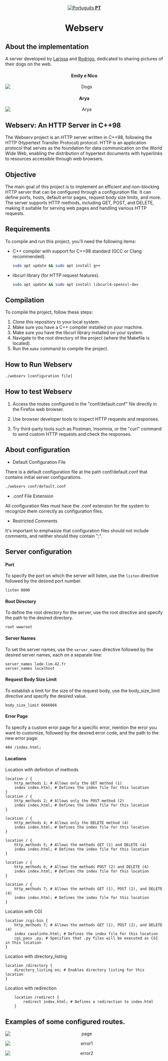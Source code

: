 <p align="center">
  <a href="READMEPT.md">
    <img src="https://upload.wikimedia.org/wikipedia/commons/thumb/0/05/Flag_of_Brazil.svg/22px-Flag_of_Brazil.svg.png" alt="Português">
  <strong>PT</strong>
  </a>
</p>

<h1 align=center>Webserv</h1>

## About the implementation

A server developed by   <a href="https://github.com/leaozim">Larissa</a>  and <a href="https://github.com/rodrigo-br">Rodrigo</a>, dedicated to sharing pictures of their dogs on the web.

<h4 align=center>
	<b>Emily e Nico</b>
</h4>
<p align="center">
    <img src="wwwroot/assets/Dogs.png" alt="Dogs" style="display: block; margin: auto;">
</p>

<h4 align=center>
	<b>Arya</b>
</h4>
<p align="center">
    <img src="wwwroot/assets/arya2.png" alt="Arya" style="display: block; margin: auto;">
</p>

## Webserv: An HTTP Server in C++98

The Webserv project is an HTTP server written in C++98, following the HTTP (Hypertext Transfer Protocol) protocol. HTTP is an application protocol that serves as the foundation for data communication on the World Wide Web, enabling the distribution of hypertext documents with hyperlinks to resources accessible through web browsers.   

## Objective
The main goal of this project is to implement an efficient and non-blocking HTTP server that can be configured through a configuration file. It can define ports, hosts, default error pages, request body size limits, and more. The server supports HTTP methods, including GET, POST, and DELETE, making it suitable for serving web pages and handling various HTTP requests.

## Requirements

To compile and run this project, you'll need the following items:

- C++ compiler with support for C++98 standard (GCC or Clang recommended).
    ```sh
    sudo apt update && sudo apt install g++
    ```
- libcurl library (for HTTP request features).
    ```sh
    sudo apt update && sudo apt install libcurl4-openssl-dev
    ```

## Compilation

To compile the project, follow these steps:

1. Clone this repository to your local system.
2. Make sure you have a C++ compiler installed on your machine.
3. Make sure you have the libcurl library installed on your system.
4. Navigate to the root directory of the project (where the Makefile is located).
5. Run the `make` command to compile the project.

## How to Run Webserv

 ```sh
./webserv [configuration file] 
```

## How to test Webserv

1. Access the routes configured in the "conf/default.conf" file directly in the Firefox web browser.

2. Use browser developer tools to inspect HTTP requests and responses.

3. Try third-party tools such as Postman, Insomnia, or the "curl" command to send custom HTTP requests and check the responses.


## About configuration

- Default Configuration File

There is a default configuration file at the path conf/default.conf that contains initial server configurations.
```sh
./webserv conf/default.conf
```
- .conf File Extension

All configuration files must have the .conf extension for the system to recognize them correctly as configuration files.

- Restricted Comments

It's important to emphasize that configuration files should not include comments, and neither should they contain ";".

## Server configuration

#### Port 

To specify the port on which the server will listen, use the `listen` directive followed by the desired port number.
```
listen 8000
```

#### Root Directory 
To define the root directory for the server, use the root directive and specify the path to the desired directory.

```
root wwwroot
```
#### Server Names 

To set the server names, use the `server_names` directive followed by the desired server names, each on a separate line:

```
server_names lade-lim.42.fr
server_names localhost
``````

#### Request Body Size Limit
To establish a limit for the size of the request body, use the body_size_limit directive and specify the desired value.
```
body_size_limit 6666666
```
#### Error Page 

To specify a custom error page for a specific error, mention the error you want to customize, followed by the desired error code, and the path to the new error page:

```
404 /index.html;
```

#### Locations

Location with definition of methods 
```
location / {
    http_methods 1; # Allows only the GET method (1)
    index index.html; # Defines the index file for this location
}
location / {
    http_methods 2; # Allows only the POST method (2)
    index index.html; # Defines the index file for this location
}

location / {
    http_methods 4; # Allows only the DELETE method (4)
    index index.html; # Defines the index file for this location
}

location / {
    http_methods 5; # Allows the methods GET (1) and DELETE (4)
    index index.html; # Defines the index file for this location
}

location / {
    http_methods 6; # Allows the methods POST (2) and DELETE (4)
    index index.html; # Defines the index file for this location
}

location / {
    http_methods 7; # Allows the methods GET (1), POST (2), and DELETE (4)
    index index.html; # Defines the index file for this location
}
```

Location with CGI
```
location /cgi-bin {
    http_methods 7; # Allows the methods GET (1), POST (2), and DELETE (4)
    index cavalinho.html; # Defines the index file for this location
    cgi_pass .py; # Specifies that .py files will be executed as CGI in this location
}
```

 Location with directory_listing
```
location /directory {
    directory_listing on; # Enables directory listing for this location
}
```

 Location with redirection

```
    location /redirect {
        redirect index.html; # Defines a redirection to index.html
    }

```
## Examples of some configured routes.

<p align="center">
    <img src="wwwroot/assets/emily.png" alt="page" style="display: block; margin: auto;">
</p>


<p align="center">
    <img src="wwwroot/assets/pagina_de_erro1.png" alt="error1" style="display: block; margin: auto;">
</p>

<p align="center">
    <img src="wwwroot/assets/pagina_de_erro2.png" alt="error2" style="display: block; margin: auto;">
</p>